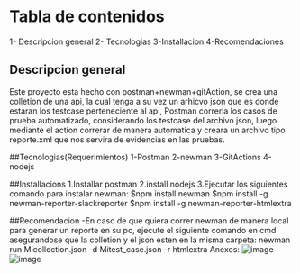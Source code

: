 # Tabla de contenidos
1- Descripcion general
2- Tecnologias
3-Installacion
4-Recomendaciones

## Descripcion general
Este proyecto esta hecho con postman+newman+gitAction, se crea una colletion de una api, la cual tenga a su vez un arhicvo json que es donde estaran los testcase perteneciente al api, Postman correrla los casos de prueba automatizado, considerando los testcase del archivo json, luego mediante el action correrar de manera automatica y creara un archivo tipo reporte.xml que nos servira de evidencias en las pruebas.

##Tecnologias(Requerimientos)
1-Postman
2-newman
3-GitActions
4-nodejs

##Installacions
1.Installar postman
2.install nodejs
3.Ejecutar los siguientes comando para instalar newman:
  $npm install newman
  $npm install -g newman-reporter-slackreporter
  $npm install -g newman-reporter-htmlextra

##Recomendacion
-En caso de que quiera correr newman de manera local para generar un reporte en su pc, ejecute el siguiente comando en cmd asegurandose que la colletion y el json esten en la misma carpeta: newman run Micollection.json -d Mitest_case.json -r htmlextra
Anexos: 
![image](https://user-images.githubusercontent.com/122124442/218802190-4456eb4f-d969-4c7a-8f69-2f4e80b594de.png)
![image](https://user-images.githubusercontent.com/122124442/218802607-e6ef6980-d2cd-4719-82bf-0c547c8e5551.png)
